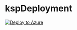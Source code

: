 # kspDeployment

[![Deploy to Azure](https://azuredeploy.net/deploybutton.svg)](https://deploy.azure.com/?repository=https://github.com/farrukh-kaispe/kspDeployment/azuredeploy.json)